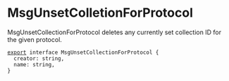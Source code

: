 # MsgUnsetColletionForProtocol

MsgUnsetCollectionForProtocol deletes any currently set collection ID for the given protocol.

<pre class="language-typescript"><code class="lang-typescript"><a data-footnote-ref href="#user-content-fn-1">export</a> interface MsgUnsetCollectionForProtocol {
  creator: string,
  name: string,
}
</code></pre>

[^1]: 
